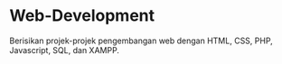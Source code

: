 # Web-Development
Berisikan projek-projek pengembangan web dengan HTML, CSS, PHP, Javascript, SQL, dan XAMPP.
